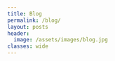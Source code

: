 ```yaml
---
title: Blog
permalink: /blog/
layout: posts
header:
  image: /assets/images/blog.jpg
classes: wide
---
```

